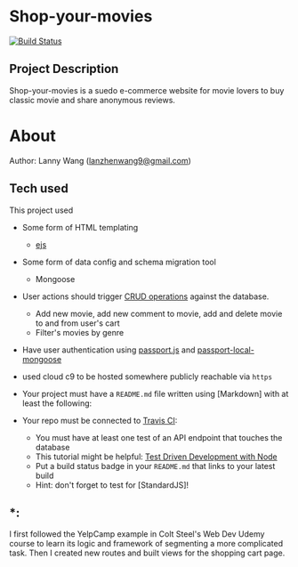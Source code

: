 # Shop-your-movies
[![Build Status](https://travis-ci.com/LannyWang009/Shop-Your-Movies.svg?branch=master)](https://travis-ci.com/LannyWang009/Shop-Your-Movies)

## Project Description
Shop-your-movies is a suedo e-commerce website for movie lovers to buy classic movie and share anonymous reviews. 

# About

Author: Lanny Wang (lanzhenwang9@gmail.com)

## Tech used

This project used
- Some form of HTML templating
  -  [ejs](https://ejs.co/)

- Some form of data config and schema migration tool
  - Mongoose

- User actions should trigger [CRUD operations](https://en.wikipedia.org/wiki/Create,_read,_update_and_delete) against the database.
  - Add new movie, add new comment to movie, add and delete movie to and from user's cart
  - Filter's movies by genre

- Have user authentication using [passport.js](http://www.passportjs.org/) and [passport-local-mongoose](https://www.npmjs.com/package/passport-local-mongoose)

- used cloud c9 to be hosted somewhere publicly reachable via `https`

- Your project must have a `README.md` file written using [Markdown] with at least the following:

- Your repo must be connected to [Travis CI](https://travis-ci.org/):
  - You must have at least one test of an API endpoint that touches the database
  - This tutorial might be helpful: [Test Driven Development with Node](https://mherman.org/blog/test-driven-development-with-node/)
  - Put a build status badge in your `README.md` that links to your latest build
  - Hint: don't forget to test for [StandardJS]!

## *: 
I first followed the YelpCamp example in Colt Steel's Web Dev Udemy course to learn its logic and framework of segmenting a more complicated task. Then I created new routes and built views for the shopping cart page. 
